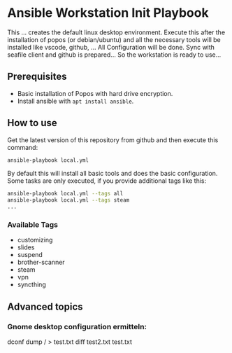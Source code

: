 # Ansible Workstation Init Playbook

This ... creates the default linux desktop environment. Execute this after the installation of popos (or debian/ubuntu) and all the necessary tools will be installed like vscode, github, ... All Configuration will be done.
Sync with seafile client and github is prepared... So the workstation is ready to use...

## Prerequisites

- Basic installation of Popos with hard drive encryption.
- Install ansible with `apt install ansible`.

## How to use

Get the latest version of this repository from github and then execute this command:

```bash
ansible-playbook local.yml
```

By default this will install all basic tools and does the basic configuration. Some tasks are only executed, if you provide additional tags like this:

```bash
ansible-playbook local.yml --tags all
ansible-playbook local.yml --tags steam
...
```

### Available Tags

- customizing
- slides
- suspend
- brother-scanner
- steam
- vpn
- syncthing

## Advanced topics

### Gnome desktop configuration ermitteln:

dconf dump / > test.txt
diff test2.txt test.txt